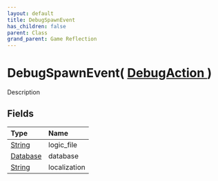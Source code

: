 ```yaml
---
layout: default
title: DebugSpawnEvent
has_children: false
parent: Class
grand_parent: Game Reflection
---
```

# DebugSpawnEvent( [ DebugAction ](/riftbreaker-wiki/docs/game-reflection/classes/debug_action/) )
Description 

## Fields

| Type | Name |
|:----------|:--------------|
| [String](/riftbreaker-wiki/docs/game-reflection/components/string/) | logic_file |
| [Database](/riftbreaker-wiki/docs/game-reflection/components/database/) | database |
| [String](/riftbreaker-wiki/docs/game-reflection/components/string/) | localization |

